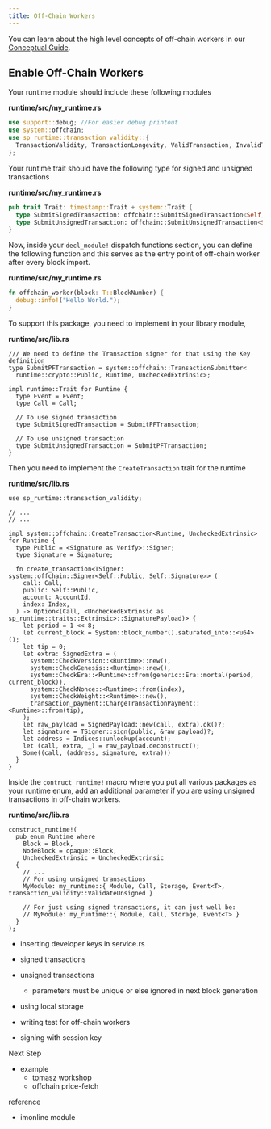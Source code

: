 ```yaml
---
title: Off-Chain Workers
---
```


You can learn about the high level concepts of off-chain workers in our [Conceptual Guide](conceptual/core/off-chain-workers.md).

## Enable Off-Chain Workers

Your runtime module should include these following modules

**runtime/src/my_runtime.rs**

```rust
use support::debug; //For easier debug printout
use system::offchain;
use sp_runtime::transaction_validity::{
  TransactionValidity, TransactionLongevity, ValidTransaction, InvalidTransaction
};
```

Your runtime trait should have the following type for signed and unsigned transactions

**runtime/src/my_runtime.rs**

```rust
pub trait Trait: timestamp::Trait + system::Trait {
  type SubmitSignedTransaction: offchain::SubmitSignedTransaction<Self, <Self as Trait>::Call>;
  type SubmitUnsignedTransaction: offchain::SubmitUnsignedTransaction<Self, <Self as Trait>::Call>;
}
```

Now, inside your `decl_module!` dispatch functions section, you can define the following function and this serves as the entry point of off-chain worker after every block import.

**runtime/src/my_runtime.rs**

```rust
fn offchain_worker(block: T::BlockNumber) {
  debug::info!("Hello World.");
}
```

To support this package, you need to implement in your library module,

**runtime/src/lib.rs**

```
/// We need to define the Transaction signer for that using the Key definition
type SubmitPFTransaction = system::offchain::TransactionSubmitter<
  runtime::crypto::Public, Runtime, UncheckedExtrinsic>;

impl runtime::Trait for Runtime {
  type Event = Event;
  type Call = Call;

  // To use signed transaction
  type SubmitSignedTransaction = SubmitPFTransaction;

  // To use unsigned transaction
  type SubmitUnsignedTransaction = SubmitPFTransaction;
}
```

Then you need to implement the `CreateTransaction` trait for the runtime

**runtime/src/lib.rs**

```
use sp_runtime::transaction_validity;

// ...
// ...

impl system::offchain::CreateTransaction<Runtime, UncheckedExtrinsic> for Runtime {
  type Public = <Signature as Verify>::Signer;
  type Signature = Signature;

  fn create_transaction<TSigner: system::offchain::Signer<Self::Public, Self::Signature>> (
    call: Call,
    public: Self::Public,
    account: AccountId,
    index: Index,
  ) -> Option<(Call, <UncheckedExtrinsic as sp_runtime::traits::Extrinsic>::SignaturePayload)> {
    let period = 1 << 8;
    let current_block = System::block_number().saturated_into::<u64>();
    let tip = 0;
    let extra: SignedExtra = (
      system::CheckVersion::<Runtime>::new(),
      system::CheckGenesis::<Runtime>::new(),
      system::CheckEra::<Runtime>::from(generic::Era::mortal(period, current_block)),
      system::CheckNonce::<Runtime>::from(index),
      system::CheckWeight::<Runtime>::new(),
      transaction_payment::ChargeTransactionPayment::<Runtime>::from(tip),
    );
    let raw_payload = SignedPayload::new(call, extra).ok()?;
    let signature = TSigner::sign(public, &raw_payload)?;
    let address = Indices::unlookup(account);
    let (call, extra, _) = raw_payload.deconstruct();
    Some((call, (address, signature, extra)))
  }
}
```

Inside the `contruct_runtime!` macro where you put all various packages as your runtime enum, add an additional parameter if you are using unsigned transactions in off-chain workers.

**runtime/src/lib.rs**

```
construct_runtime!(
  pub enum Runtime where
    Block = Block,
    NodeBlock = opaque::Block,
    UncheckedExtrinsic = UncheckedExtrinsic
  {
    // ...
    // For using unsigned transactions
    MyModule: my_runtime::{ Module, Call, Storage, Event<T>, transaction_validity::ValidateUnsigned }

    // For just using signed transactions, it can just well be:
    // MyModule: my_runtime::{ Module, Call, Storage, Event<T> }
  }
);
```

- inserting developer keys in service.rs

- signed transactions

- unsigned transactions

  - parameters must be unique or else ignored in next block generation

- using local storage

- writing test for off-chain workers

- signing with session key


Next Step

- example
  - tomasz workshop
  - offchain price-fetch

reference

- imonline module
